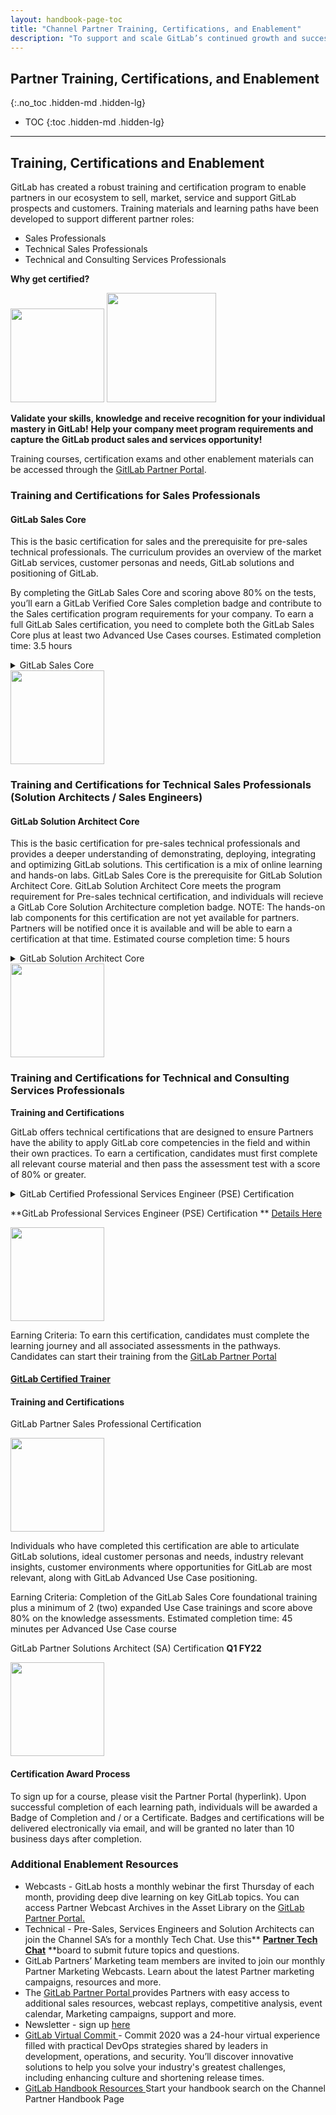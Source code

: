 ```yaml
---
layout: handbook-page-toc
title: "Channel Partner Training, Certifications, and Enablement"
description: "To support and scale GitLab’s continued growth and success, the  Enablement Team is developing a learning program that includes functional, soft skills, and technical training for channel and alliances partners"
---
```


## Partner Training, Certifications, and Enablement  
{:.no_toc .hidden-md .hidden-lg}

- TOC
{:toc .hidden-md .hidden-lg}

---

## Training, Certifications and Enablement

GitLab has created a robust training and certification program to enable partners in our ecosystem to sell, market, service and support GitLab prospects and customers.  Training materials and learning paths have been developed to support different partner roles:


*   Sales Professionals
*   Technical Sales Professionals
*   Technical and Consulting Services Professionals 

**Why get certified?**

<img src="/images/partnerenablement/doc-pencil.png" width="150" alt="" title="GitLab Certifications">    <img src="/images/partnerenablement/illustration_announcement.png" width="175" alt="" title="GitLab Certifications">

**Validate your skills, knowledge and receive recognition for your individual mastery in GitLab!**
**Help your company meet program requirements and capture the GitLab product sales and services opportunity!**

Training courses, certification exams and other enablement materials can be accessed through the [GitlLab Partner Portal](partners.gitlab.com).

### Training and Certifications for Sales Professionals

#### GitLab Sales Core
This is the basic certification for sales and the prerequisite for pre-sales technical professionals. The curriculum provides an overview of the market GitLab services, customer personas and needs, GitLab solutions and positioning of GitLab. 

By completing the GitLab Sales Core and scoring above 80% on the tests, you’ll earn a GitLab Verified Core Sales completion badge and contribute to the Sales certification program requirements for your company. To earn a full GitLab Sales certification, you need to complete both the GitLab Sales Core plus at least two Advanced Use Cases courses.  Estimated completion time: 3.5 hours

<details>
<summary markdown='span'>
  GitLab Sales Core
</summary>

<b>Best Practices Selling GitLab:</b>

<ul>
<li>Identifying Customer Pain</li>
<li>The Economic Buyer</li>
<li>Decision Criteria and Process</li>
<li>Competition</li>
</ul>

<b>DevOps Technology Landscape:</b>

<ul>
<li>The Software Development LifeCycle</li>
<li>Reduce Cycle Time</li>
<li>Increase Operational Efficiencies</li>
<li>A Seismic Shift in Application Security</li>
<li>Manage Your Toolchain Before it manages you</li>
<li>QUIZ:  DevOps Technology Landscape</li>
</ul>

<b>Welcome to GitLab:</b>

<ul>
<li>Introduction to GitLab</li>
<li>GitLab Values </li>
<li>QUIZ: Welcome To GitLab</li>
</ul>

<b>GitLab Portfolio:</b>

<ul>
<li>GitLab Portfolia</li>
<li>Tiers and Features</li>
<li>QUIZ:  GitLab Portfolio</li>
</ul>

<b>GitLab Customers and Personas:</b>

<ul>
<li>GitLab CUstomers</li>
<li>Customer Success Stories & Proof Points</li>
</ul>

</details>

<img src="/images/partnerenablement/gitlab-verified-sales-core-personal.png" width="150" alt="" title="GitLab Verified Sales Core Partner">


### Training and Certifications for Technical Sales Professionals (Solution Architects / Sales Engineers)

#### GitLab Solution Architect Core
This is the basic certification for pre-sales technical professionals and provides a deeper understanding of demonstrating, deploying, integrating and optimizing GitLab solutions.  This certification is a mix of online learning and hands-on labs. GitLab Sales Core is the prerequisite for GitLab Solution Architect Core.  GitLab Solution Architect Core meets the program requirement for Pre-sales technical certification, and individuals will recieve a GitLab Core Solution Architecture completion badge. NOTE: The hands-on lab components for this certification are not yet available for partners. Partners will be notified once it is available and will be able to earn a certification at that time. Estimated course completion time: 5 hours

<details>
  <summary markdown='span'>
  GitLab Solution Architect Core
</summary>

<b>GitLab Integrations:</b>

<ul>
<li>GitLab Integrations Overview</li>
<li>Jira Integration</li>
<li>Jenkins Integration Overview</li>
<li>Migrating from Jenkins to GitLab</li>
<li>GitLab Workflow with Jira issues and Jenkins Pipelines</li>
<li>Github Integration</li>
<li>GitLab as OAuth2 Authentication Service Provider</li>
<li>QUIZ: Integrations</li>
</ul>

<b>Technical Deep Dive:</b>

<ul>
<li>Auto DevOps</li>
<li>GitLab API</li>
<li>GitLab for Agile</li>
<li>GitLab Runners</li>
<li>GitLab High Availability (HA) and GitLab GEO</li>
<li>QUIZ: Technical Deep Dive</li>
</ul>

</details>

<img src="/images/partnerenablement/gitlab-verified-sales-architect-personal.png" width="150" alt="" title="GitLab Verified Solution Architect Core Partner">


### Training and Certifications for Technical and Consulting Services Professionals

**Training and Certifications**

GitLab offers technical certifications that are designed to ensure Partners have the ability to apply GitLab core competencies in the field and within their own practices.  To earn a certification, candidates must first complete all relevant course material and then pass the assessment test with a score of 80% or greater. 

<details>
  <summary markdown='span'>
  GitLab Certified  Professional Services Engineer (PSE) Certification
  </summary>



</details>

**GitLab Professional Services Engineer (PSE) Certification **
[Details Here](https://about.gitlab.com/services/pse-certifications/pse-specialist/)

<img src="/images/channel-service-program/gitlab-certified-professional-services-badge.png" width="150" alt="" title="GitLab Certified Professional Services Engineer">

Earning Criteria: To earn this certification, candidates must complete the learning journey and all associated assessments in the pathways. Candidates can start their training from the [GitLab Partner Portal](https://partners.gitlab.com/prm/English/c/Training)




#### [GitLab Certified Trainer](https://about.gitlab.com/handbook/customer-success/professional-services-engineering/gitlab-certified-trainer-process/#gitlab-certified-trainer---cadidate-process-for-partners)



#### Training and Certifications

GitLab Partner Sales Professional Certification 

<img src="/images/partnerenablement/gitlab-certified-sales-professional-personal.png" width="150" alt="" title="GitLab Certified Sales Professional">

Individuals who have completed this certification are able to articulate GitLab solutions, ideal customer personas and needs, industry relevant insights, customer environments where opportunities for GitLab are most relevant, along with GitLab Advanced Use Case positioning.

Earning Criteria: Completion of the GitLab Sales Core foundational training plus a minimum of 2 (two) expanded Use Case trainings and score above 80% on the knowledge assessments. Estimated completion time: 45 minutes per Advanced Use Case course 


GitLab Partner Solutions Architect (SA) Certification **Q1 FY22**

<img src="/images/partnerenablement/gitlab-certified-solutions-architect-personal.png" width="150" alt="" title="GitLab Certified Solution Architect">



#### Certification Award Process

To sign up for a course, please visit the Partner Portal (hyperlink). Upon successful completion of each learning path, individuals will be awarded a Badge of Completion and / or a Certificate. Badges and certifications will be delivered electronically via email, and will be granted no later than 10 business days after completion. 




### Additional Enablement Resources

*   Webcasts - GitLab hosts a monthly webinar the first Thursday of each month,  providing deep dive learning on key GitLab topics.  You can access Partner Webcast Archives in the Asset Library on the [GitLab Partner Portal. ](https://partners.gitlab.com/English/)
*   Technical - Pre-Sales, Services Engineers and Solution Architects can join the Channel SA’s for a monthly Tech Chat. Use this** **[Partner Tech Chat](https://gitlab.com/gitlab-com/partners/tech-chats)** **board to submit future topics and questions. 
*   GitLab Partners’ Marketing team members are invited to join our monthly Partner Marketing Webcasts. Learn about the latest Partner marketing campaigns, resources and more. 
*   The [GitLab Partner Portal ](https://partners.gitlab.com/English/)provides Partners with easy access to additional sales resources, webcast replays, competitive analysis, event calendar, Marketing campaigns, support and more. 
*   Newsletter - sign up [here ](https://gitlab.us19.list-manage.com/subscribe?u=5a5f55e4e0f03037d96416766&id=2321e18463)
*   [GitLab Virtual Commit ](https://about.gitlab.com/events/commit/) - Commit 2020 was a 24-hour virtual experience filled with practical DevOps strategies shared by leaders in development, operations, and security. You’ll discover innovative solutions to help you solve your industry's greatest challenges, including enhancing culture and shortening release times.
*   [GitLab Handbook Resources ](/handbook/resellers/) Start your handbook search on the Channel Partner Handbook Page 
